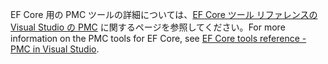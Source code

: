 <span data-ttu-id="cd692-101">EF Core 用の PMC ツールの詳細については、[EF Core ツール リファレンスの Visual Studio の PMC](/ef/core/miscellaneous/cli/powershell) に関するページを参照してください。</span><span class="sxs-lookup"><span data-stu-id="cd692-101">For more information on the PMC tools for EF Core, see [EF Core tools reference - PMC in Visual Studio](/ef/core/miscellaneous/cli/powershell).</span></span>